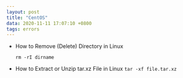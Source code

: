 ```yaml
---
layout: post
title: "CentOS"
data: 2020-11-11 17:07:10 +0800
tags: errors
---
```


- How to Remove (Delete) Directory in Linux

  `rm -rI dirname`


- How to Extract or Unzip tar.xz File in Linux
  `tar -xf file.tar.xz`

